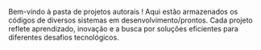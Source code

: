 Bem-vindo à pasta de projetos autorais ! Aqui estão armazenados os códigos de diversos sistemas em desenvolvimento/prontos. Cada projeto reflete aprendizado, inovação e a busca por soluções eficientes para diferentes desafios tecnológicos.

